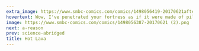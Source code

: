 ```yaml
---
extra_image: https://www.smbc-comics.com/comics/1498056419-20170621after (2).png
hovertext: Wow, I've penetrated your fortress as if it were made of pillows!
image: https://www.smbc-comics.com/comics/1498056387-20170621 (2).png
next: a-reason
prev: science-abridged
title: Hot Lava
---
```

